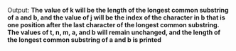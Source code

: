 Output: **The value of k will be the length of the longest common substring of a and b, and the value of j will be the index of the character in b that is one position after the last character of the longest common substring. The values of t, n, m, a, and b will remain unchanged, and the length of the longest common substring of a and b is printed**